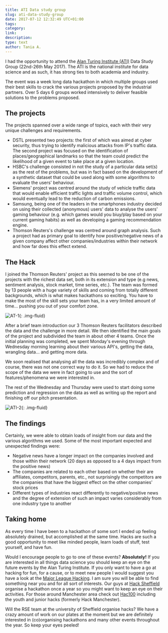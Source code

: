 ```yaml
---
title: ATI Data study group
slug: ati-data-study-group
date: 2017-07-12 12:32:49 UTC+01:00
tags:
category:
link:
description:
type: text
author: Tania A.
---
```



I had the opportunity to attend the [Alan Turing Institute (ATI)](https://www.turing.ac.uk/) Data Study Group (22nd-26th May 2017). The ATI is the national institute for data science and as such, it has strong ties to both academia and industry.

The event was a week long data hackathon in which multiple groups used their best skills to crack the various projects proposed by the industrial partners. Over 5 days 6 groups worked intensively to deliver feasible solutions to the problems proposed.

## The projects

 The projects spanned over a wide range of topics, each with their very unique challenges and requirements.

 - DSTL presented two projects: the first of which was aimed at cyber security, thus trying to identify malicious attacks from IP's traffic data. The second project was focused on the identification of places/geographical landmarks so that the team could predict the likelihood of a given event to take place at a given location.
 - HSBC's challenge consisted in not the study of a particular data set(s) as the rest of the problems, but was in fact based on the development of a synthetic dataset that could be used along with some algorithms to evaluate the users' behaviour.
 - Siemens' project was centred around the study of vehicle traffic data that would enable efficient traffic lights and traffic volume control, which would eventually lead to the reduction of carbon emissions.
 - Samsung, being one of the leaders in the smartphones industry decided on using their collected (anonymous) users' data to analyse the users' gaming behaviour (e.g. which games would you biuy/play based on your current gaming habits) as well as developing a gaming recommendation engine.
 - Thomson Reuters's challenge was centred around graph analysis. Such a project had as primary goal to identify how positive/negative news of a given company affect other companies/industries within their network and how far does this effect extend.

## The Hack

 I joined the Thomson Reuters' project as this seemed to be one of the projects with the richest data set, both in its extension and type (e.g news, sentiment analysis, stock market, time series, etc.). The team was formed by 13 people with a huge variety of skills and coming from totally different backgrounds, which is what makes hackathons so exciting. You have to make the most of the skill sets your team has, in a very limited amount of time... pushing you out of your comfort zone.

![AT-1](/assets/images/tr.jpg){: .img-fluid}

 After a brief team introduction our 3 Thomson Reuters facilitators described the data and the challenge in more detail. We then identified the main goals of the project and subdivided the team in about other 4 teams. Once the initial planning was completed, we spent Monday's evening through Wednesday morning learning about their various API's, getting the data, wrangling data... and getting more data.

We soon realised that analysing all the data was incredibly complex and of course, there was not one correct way to do it. So we had to reduce the scope of the data we were in fact going to use and the sort of features/phenomena we were interested in.

The rest of the Wednesday and Thursday were used to start doing some prediction and regression on the data as well as writing up the report and finishing off our pitch presentation.

![ATI-2](/assets/images/tr2.jpg){: .img-fluid}

## The findings

Certainly, we were able to obtain loads of insight from our data and the various algorithms we used. Some of the most important expected and unexpected findings were:

- Negative news have a longer impact on the companies involved and those within their network (20 days as opposed to a 4 days impact from the positive news)
- The companies are related to each other based on whether their are affiliates, competitors, parents, etc., not surprisingly the competitors are the companies that have the biggest effect on the other companies' stock prices
- Different types of industries react differently to negative/positive news and the degree of extension of such an impact varies considerably from one industry type to another


## Taking home
As every time I have been to a hackathon of some sort I ended up feeling absolutely drained, but accomplished at the same time. Hacks are such a good opportunity to meet like minded people, learn loads of stuff, test yourself, and have fun.

Would I encourage people to go to one of these events? **Absolutely!** If you are interested in all things data science you should keep an eye on the future events by the Alan Turing Institute. If you only want to have a go at hacking for fun, for a cause, or to meet new people I would suggest you have a look at the [Major League Hacking](https://mlh.io). I am sure you will be able to find something near you and for all sort of interests. Our guys at [Hack Sheffield](https://www.hacksheffield.co) organise a hackathon once a year so you might want to keep an eye on their activities. For those around Manchester area check out [Hac100](https://www.hac100.com) including the youth and junior hacks (formerly Hack Manchester).

Will the RSE team at the university of Sheffield organise hacks? We have a crazy amount of work on our plates at the moment but we are definitely interested in (co)organising hackathons and many other events throughout the year. So keep your eyes peeled!
